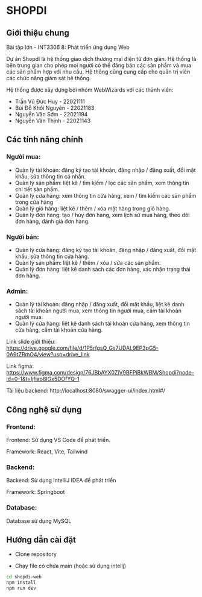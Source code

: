 # SHOPDI
## Giới thiệu chung
Bài tập lớn - INT3306 8: Phát triển ứng dụng Web 

Dự án Shopdi là hệ thống giao dịch thương mại điện tử đơn giản. Hệ thống là bên trung gian cho phép mọi người có thể đăng bán các sản phẩm và mua các sản phẩm hợp với nhu cầu. Hệ thông cũng cung cấp cho quản trị viên các chức năng giám sát hệ thống.

Hệ thống được xây dựng bởi nhóm WebWizards với các thành viên:
+ Trần Vũ Đức Huy - 22021111
+ Bùi Đỗ Khôi Nguyên - 22021183
+ Nguyễn Văn Sớm - 22021194
+ Nguyễn Văn Thịnh - 22021143

## Các tính năng chính
### Người mua:
+ Quản lý tài khoản: đăng ký tạo tài khoản, đăng nhập / đăng xuất, đổi mật khẩu, sửa thông tin cá nhân.
+ Quản lý sản phẩm: liệt kê / tìm kiếm / lọc các sản phẩm,  xem thông tin chi tiết sản phẩm.
+ Quản lý cửa hàng: xem thông tin cửa hàng, xem / tìm kiếm các sản phẩm trong cửa hàng
+ Quản lý giỏ hàng: liệt kê / thêm / xóa mặt hàng trong giỏ hàng.
+ Quản lý đơn hàng: tạo / hủy đơn hàng, xem lịch sử mua hàng, theo dõi đơn hàng, đánh giá đơn hàng.
### Người bán:
+ Quản lý cửa hàng: đăng ký tạo tài khoản, đăng nhập / đăng xuất, đổi mật khẩu, sửa thông tin cửa hàng.
+ Quản lý sản phẩm: liệt kê / thêm / xóa / sửa các sản phẩm.
+ Quản lý đơn hàng: liệt kê danh sách các đơn hàng, xác nhận trạng thái đơn hàng.
### Admin:
+ Quản lý tài khoản: đăng nhập / đăng xuất, đổi mật khẩu, liệt kê danh sách tài khoản người mua, xem thông tin người mua, cấm tài khoản người mua.
+ Quản lý cửa hàng:  liệt kê danh sách tài khoản cửa hàng, xem thông tin cửa hàng, cấm tài khoản cửa hàng.

Link slide giới thiệu: https://drive.google.com/file/d/1P5rfgsQ_Gs7UDAL9EP3pG5-0A9tZRmO4/view?usp=drive_link

Link figma: https://www.figma.com/design/76JBbAYX0ZiV9BFPiBkWBM/Shopdi?node-id=0-1&t=ljfiao8IGx5DOfYQ-1

Tài liệu backend: http://localhost:8080/swagger-ui/index.html#/
## Công nghệ sử dụng
### Frontend:
Frontend: Sử dụng VS Code để phát triển.<br>

Framework: React, Vite, Tailwind

### Backend:
Backend: Sử dụng IntelliJ IDEA để phát triển

Framework: Springboot
### Database:
Database sử dụng MySQL

## Hướng dẫn cài đặt
+   Clone repository

+   Chạy file có chứa main (hoặc sử dụng intellj)


   ```bash
   cd shopdi-web
   npm install
   npm run dev
   ```




